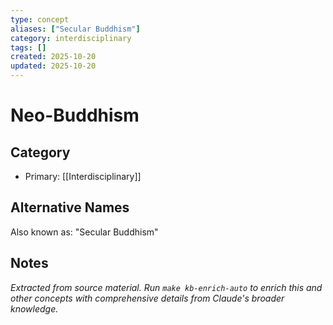 ```yaml
---
type: concept
aliases: ["Secular Buddhism"]
category: interdisciplinary
tags: []
created: 2025-10-20
updated: 2025-10-20
---
```


# Neo-Buddhism

## Category

- Primary: [[Interdisciplinary]]

## Alternative Names

Also known as: "Secular Buddhism"

## Notes

*Extracted from source material. Run `make kb-enrich-auto` to enrich this and other concepts with comprehensive details from Claude's broader knowledge.*
